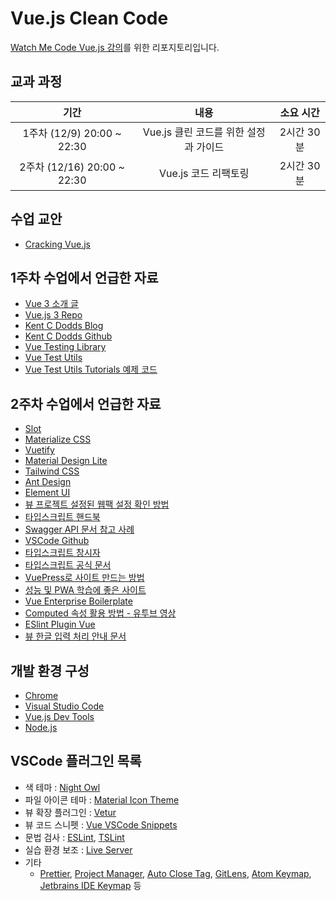 # Vue.js Clean Code

[Watch Me Code Vue.js 강의](https://www.multicampus.com/em/enrolment/courseDetai?p_menu=NzUjU1VC&p_gubun=Qw==&corsCd=FA00E4)를 위한 리포지토리입니다.

## 교과 과정

|     **기간**     |                **내용**                | **소요 시간** |
|:------------:|:----------------------------------:|:---------:|
| 1주차 (12/9) 20:00 ~ 22:30 |  Vue.js 클린 코드를 위한 설정과 가이드  |   2시간 30분   |
| 2주차 (12/16) 20:00 ~ 22:30 | Vue.js 코드 리팩토링 |   2시간 30분   |

## 수업 교안

- [Cracking Vue.js](https://joshua1988.github.io/vue-camp)

## 1주차 수업에서 언급한 자료

- [Vue 3 소개 글](https://joshua1988.github.io/web-development/vuejs/vue3-coming/)
- [Vue.js 3 Repo](https://github.com/vuejs/vue-next)
- [Kent C Dodds Blog](https://kentcdodds.com/)
- [Kent C Dodds Github](https://github.com/kentcdodds/)
- [Vue Testing Library](https://github.com/testing-library/vue-testing-library#more-examples)
- [Vue Test Utils](https://vue-test-utils.vuejs.org/)
- [Vue Test Utils Tutorials 예제 코드](https://github.com/joshua1988/vue-test-tutorial)

## 2주차 수업에서 언급한 자료

- [Slot](https://joshua1988.github.io/vue-camp/reuse/slots.html)
- [Materialize CSS](https://materializecss.com/)
- [Vuetify](https://vuetifyjs.com/)
- [Material Design Lite](https://getmdl.io/)
- [Tailwind CSS](https://tailwindcss.com/)
- [Ant Design](https://ant.design/)
- [Element UI](https://element.eleme.io/)
- [뷰 프로젝트 설정된 웹팩 설정 확인 방법](https://joshua1988.github.io/vue-camp/webpack/project-setup.html)
- [타입스크립트 핸드북](https://joshua1988.github.io/ts/)
- [Swagger API 문서 참고 사례](https://petstore.swagger.io/)
- [VSCode Github](https://github.com/microsoft/vscode/)
- [타입스크립트 창시자](https://github.com/ahejlsberg)
- [타입스크립트 공식 문서](https://www.typescriptlang.org/)
- [VuePress로 사이트 만드는 방법](https://joshua1988.github.io/vue-camp/vuepress/learning-note.html)
- [성능 및 PWA 학습에 좋은 사이트](https://web.dev/)
- [Vue Enterprise Boilerplate](https://github.com/chrisvfritz/vue-enterprise-boilerplate)
- [Computed 속성 활용 방법 - 유투브 영상](https://www.youtube.com/watch?v=Z9OGUU6G8vM)
- [ESlint Plugin Vue](https://eslint.vuejs.org/)
- [뷰 한글 입력 처리 안내 문서](https://joshua1988.github.io/web-development/vuejs/v-model-usage/)

## 개발 환경 구성

- [Chrome](https://www.google.com/intl/ko/chrome/)
- [Visual Studio Code](https://code.visualstudio.com/)
- [Vue.js Dev Tools](https://chrome.google.com/webstore/detail/vuejs-devtools/nhdogjmejiglipccpnnnanhbledajbpd)
- [Node.js](https://nodejs.org/ko/)

## VSCode 플러그인 목록

- 색 테마 : [Night Owl](https://marketplace.visualstudio.com/items?itemName=sdras.night-owl)
- 파일 아이콘 테마 : [Material Icon Theme](https://marketplace.visualstudio.com/items?itemName=PKief.material-icon-theme)
- 뷰 확장 플러그인 : [Vetur](https://marketplace.visualstudio.com/items?itemName=octref.vetur)
- 뷰 코드 스니펫 : [Vue VSCode Snippets](https://marketplace.visualstudio.com/items?itemName=sdras.vue-vscode-snippets)
- 문법 검사 : [ESLint](https://marketplace.visualstudio.com/items?itemName=dbaeumer.vscode-eslint), [TSLint](https://marketplace.visualstudio.com/items?itemName=eg2.tslint)
- 실습 환경 보조 : [Live Server](https://marketplace.visualstudio.com/items?itemName=ritwickdey.LiveServer)
- 기타
  - [Prettier](https://marketplace.visualstudio.com/items?itemName=esbenp.prettier-vscode), [Project Manager](https://marketplace.visualstudio.com/items?itemName=alefragnani.project-manager), [Auto Close Tag](https://marketplace.visualstudio.com/items?itemName=formulahendry.auto-close-tag), [GitLens](https://marketplace.visualstudio.com/items?itemName=eamodio.gitlens), [Atom Keymap](https://marketplace.visualstudio.com/items?itemName=ms-vscode.atom-keybindings), [Jetbrains IDE Keymap](https://marketplace.visualstudio.com/items?itemName=isudox.vscode-jetbrains-keybindings) 등